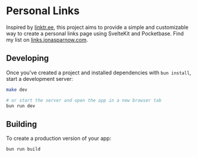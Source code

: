 # Personal Links

Inspired by [linktr.ee](https://linktr.ee/), this project aims to provide a simple and customizable way to create a personal links page using SvelteKit and Pocketbase. Find my list on [links.jonasparnow.com](https://links.jonasparnow.com/).

## Developing

Once you've created a project and installed dependencies with `bun install`, start a development server:

```bash
make dev

# or start the server and open the app in a new browser tab
bun run dev
```

## Building

To create a production version of your app:

```bash
bun run build
```
